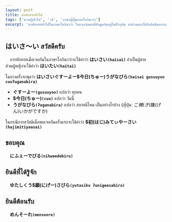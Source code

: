 ```yaml
---
layout: post
title: คำทักทายทั่วไป
tags: ['ความรู้ทั่วไป', 'วลี', 'ภาษาญี่ปุ่นแบบโอกินาว่า']
excerpt: 'คำทักทายทั่วไปในภาษาโอกินาว่า โดยจะเน้นคำที่ยังพูดกันอยู่ในปัจจุบัน คำส่วนมากได้รับอิทธิพลจากภาษาญี่ปุ่น'
---
```


## はいさ～い สวัสดีครับ
　การทักทายเมื่อเจอกันในภาษาโอกินาว่าจะใช้คำว่า **はいさい`(haisai)`** ถ้าเป็นผู้ชาย<br>
ส่วนผู้หญิงจะใช้คำว่า **はいたい`(haitai)`**<br>

ในบางครั้งจะพุดว่า **はいさいぐすーよー$今日(ちゅー)うがなびら`(haisai gusuuyoo cuuʔuganabira)`**<br>
- **ぐすーよー`(gusuuyoo)`** แปลว่า ทุกคน
- **$今日(ちゅー)`(cuu)`** แปลว่า วันนี้
- **うがなびら`(ʔuganabira)`** แปลว่า สบายดีไหม เป็นอย่างไรบ้าง (ญี่ปุ่น: ご$機(き)$嫌(げん)いかがですか)

ในกรณีการสวัสดีเมื่อพบเจอกันครั้งแรกจะใช้คำว่า **$初(はじ)みてぃやーさい`(hajimitiyaasai)`**

## ขอบคุณ
　**にふぇーでびる`(nihweedebiru)`**

## ยินดีที่ได้รู้จัก
　**ゆたしくう$願(にげー)さびら`(yutasiku ʔunigeesabira)`**

## ยินดีต้อนรับ
　**めんそーれ`(mensoore)`**
